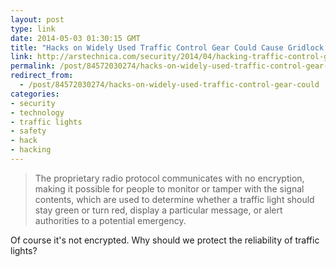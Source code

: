 ```yaml
---
layout: post
type: link
date: 2014-05-03 01:30:15 GMT
title: "Hacks on Widely Used Traffic Control Gear Could Cause Gridlock and Chaos"
link: http://arstechnica.com/security/2014/04/hacking-traffic-control-gear-could-cause-gridlock-and-chaos/
permalink: /post/84572030274/hacks-on-widely-used-traffic-control-gear-could
redirect_from: 
  - /post/84572030274/hacks-on-widely-used-traffic-control-gear-could
categories:
- security
- technology
- traffic lights
- safety
- hack
- hacking
---
```

<blockquote>The proprietary radio protocol communicates with no encryption, making it possible for people to monitor or tamper with the signal contents, which are used to determine whether a traffic light should stay green or turn red, display a particular message, or alert authorities to a potential emergency.</blockquote>
<p>Of course it's not encrypted. Why should we protect the reliability of traffic lights?</p>